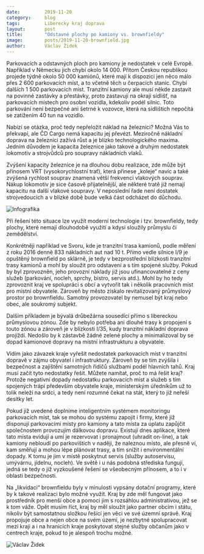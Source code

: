 ```yaml
---
date:         2019-11-20
category:     blog
tags:         Liberecky kraj doprava
layout:       post
title:        "Odstavné plochy po kamiony vs. brownfieldy" 
image:        posts/2019-11-20-brownfield.jpg
author:       Václav Židek
---
```


Parkovacích a odstavných ploch pro kamiony je nedostatek v celé Evropě. Například v Německu jich chybí okolo 14 000. Přitom Českou republikou projede týdně okolo 50 000 kamiónů, které mají k dispozici jen něco málo přes 2 600 parkovacích míst, a to včetně těch u čerpacích stanic. Chybí dalších 1 500 parkovacích míst. Tranzitní kamiony ale musí někde zastavit na povinné zastávky a přestávky, proto zastavují na okraji sídlišť, na parkovacích místech pro osobní vozidla, kdekoliv podél silnic. Toto parkování není bezpečné ani šetrné k vozovce, která na sídlištích nepočítá se zatížením 40 tun na vozidlo.

Nabízí se otázka, proč tedy nepřeložit náklad na železnici? Možná Vás to překvapí, ale ČD Cargo nemá kapacitu jej převézt. Meziročně nákladní doprava na železnici zažívá růst a je blízko technologického maxima. Jedním důvodem je kapacita železnice jako takové a druhým nedostatek lokomotiv a strojvůdců pro soupravy nákladních vlaků. 

Zvýšení kapacity železnice je na dlouhou dobu realizace, zde může být přínosem VRT (vysokorychlostní trať), která přinese „koleje“ navíc a také zvýšená rychlost souprav znamená větší frekvenci vlakových souprav. Nákup lokomotiv je sice časově přijatelnější, ale některé tratě již nemají kapacitu na další vlakové soupravy. V neposlední řade není dostatek strojvedoucích a v blízké době bude velká část odcházet do důchodu.

![Infografika](https://liberecky.pirati.cz/assets/img/posts/2019-11-20-infografika.png)

Při řešení této situace lze využít moderní technologie i tzv. brownfieldy, tedy plochy, které nemají dlouhodobě využití a kdysi sloužily průmyslu či zemědělství.

Konkrétněji například ve Svoru, kde je tranzitní trasa kamionů, podle měření z roku 2016 denně 833 nákladních aut nad 10 t. Přímo vedle silnice I/9 je opuštěný brownfield po sklárně, je tedy v bezprostřední blízkosti tranzitní trasy kamionů a mohl by sloužit pro odstavení a s tím spojené služby. Pokud by byl zprovozněn, jeho provozní náklady již jsou ufinancovatelné z ceny služeb (parkování, nocleh, sprchy, bistro, servis atd.). Mohl by ho tedy zprovoznit kraj ve spolupráci s obcí a vytvořit tak i několik pracovních míst pro místní obyvatele. Zároveň by město získalo revitalizovaný průmyslový prostor po brownfieldu. Samotný provozovatel by nemusel být kraj nebo obec, ale soukromý subjekt.

Dalším příkladem je bývalá drůbežárna sousedící přímo s libereckou průmyslovou zónou. Zde by nebylo potřeba ani dlouhé trasy k propojení s touto zónou a zároveň je v blízkosti I/35, kudy tranzitní nákladní doprava projíždí. Nedošlo by k zástavbě žádné zelené plochy a minimalizoval by se dopad kamionové dopravy na místní infrastrukturu a obyvatele.

Vidím jako závazek kraje vyřešit nedostatek parkovacích míst v tranzitní dopravě v zájmu obyvatel i infrastruktury. Zároveň by se tím zvýšila i bezpečnost a zajištění samotných řidičů službami podél hlavních tahů. Kraj musí začít tyto nedostatky řešit.  Můžete namítat, proč to má řešit kraj? Protože negativní dopady nedostatku parkovacích míst a služeb s tím spojených trápí především obyvatele kraje, ministerským úředníkům už to tolik neleží na srdci, a tedy není rozumné čekat na stát, který to již neřeší desítky let.

Pokud již uvedené doplníme inteligentním systémem monitoringu parkovacích míst, tak se mohou do systému zapojit i firmy, které již disponují parkovacími místy pro kamiony a tato místa za úplatu zapůjčit společnostem provozujím dálkovou dopravu. Existují dnes aplikace, které tato místa evidují a umí je rezervovat i pronajmout (uhradit on-line), a tak kamiony nebloudí po parkovištích v naději, že naleznou místo, ale přesně ví, kam směřují a mohou lépe plánovat trasy, a tím snížit i environmentální dopady. K tomu je jim v místě poskytnut servis (služby autoservisu, umývárnu, jídelnu, nocleh). Ve světě i u nás podobná střediska fungují, jedná se tedy o již vyzkoušené řešení se všeobecným přínosem, a to i v oblasti bezpečnosti.

Na „likvidaci“ brownfieldu byly v minulosti vypsány dotační programy, které by k takové realizaci bylo možné využít. Kraj by zde měl fungovat jako prostředník pro menší obce a pomoci jim s rozsáhlou administrativou, jež se k tom váže. Opět musím říct, kraj by měl sloužit jako partner obcím i státu, nikoliv být samostatnou složkou řešící jen věci ve své územní správě. Kraj propojuje obce a nejen obce na svém území, je nezbytné spolupracovat mezi kraji a i na hranicích kraje poskytovat stejné služby občanům jako v centrech kraje, pokud to je alespoň trochu možné.

![Václav Židek](https://liberecky.pirati.cz/assets/img/posts/2019-11-20-zidek.jpg)

